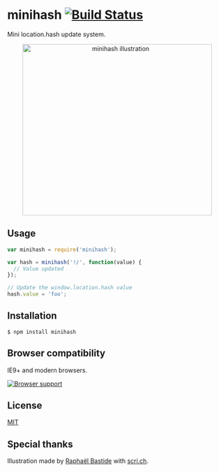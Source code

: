 # minihash [![Build Status](https://travis-ci.org/bpierre/minihash.png?branch=master)](https://travis-ci.org/bpierre/minihash)

Mini location.hash update system.

<p align="center"><img width="434" height="393" alt="minihash illustration" src="http://scri.ch/lrk-2x.png"></p>

## Usage

```js
var minihash = require('minihash');

var hash = minihash('!/', function(value) {
  // Value updated
});

// Update the window.location.hash value
hash.value = 'foo';
```

## Installation

```
$ npm install minihash
```

## Browser compatibility

IE9+ and modern browsers.

[![Browser support](https://ci.testling.com/bpierre/minihash.png)](https://ci.testling.com/bpierre/minihash)

## License

[MIT](LICENSE)

## Special thanks

Illustration made by [Raphaël Bastide](http://raphaelbastide.com/) with [scri.ch](http://scri.ch/).
